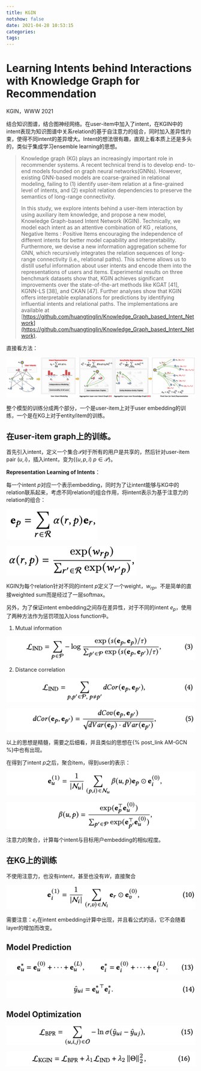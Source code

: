 ```yaml
---
title: KGIN
notshow: false
date: 2021-04-28 10:53:15
categories:
tags:
---
```


# Learning Intents behind Interactions with Knowledge Graph for Recommendation

KGIN，WWW 2021

结合知识图谱，结合图神经网络。在user-item中加入了intent，在KGIN中的intent表现为知识图谱中关系relation的基于自注意力的组合，同时加入差异性约束，使得不同intent的差异增大。Intent的想法很有趣，直观上看本质上还是多头的，类似于集成学习ensemble learning的思想。

<!--more-->

> Knowledge graph (KG) plays an increasingly important role in recommender systems. A recent technical trend is to develop end- to-end models founded on graph neural networks(GNNs). However, existing GNN-based models are coarse-grained in relational modeling, failing to (1) identify user-item relation at a fine-grained level of intents, and (2) exploit relation dependencies to preserve the semantics of long-range connectivity.
>
> In this study, we explore intents behind a user-item interaction by using auxiliary item knowledge, and propose a new model, Knowledge Graph-based Intent Network (KGIN). Technically, we model each intent as an attentive combination of KG , relations, Negative Items : Positive Items encouraging the independence of different intents for better model capability and interpretability. Furthermore, we devise a new information aggregation scheme for GNN, which recursively integrates the relation sequences of long-range connectivity (i.e., relational paths). This scheme allows us to distill useful information about user intents and encode them into the representations of users and items. Experimental results on three benchmark datasets show that, KGIN achieves significant improvements over the state-of-the-art methods like KGAT [41], KGNN-LS [38], and CKAN [47]. Further analyses show that KGIN offers interpretable explanations for predictions by identifying influential intents and relational paths. The implementations are available at [https://github.com/huangtinglin/Knowledge_Graph_based_Intent_Network](https://github.com/huangtinglin/Knowledge_Graph_based_Intent_Network).
>

直接看方法：

![](KGIN/image-20210428152740113.png)

整个模型的训练分成两个部分，一个是user-item上对于user embedding的训练，一个是在KG上对于entity/item的训练。

## 在user-item graph上的训练。

首先引入intent，定义一个集合$\mathcal{P}$对于所有的用户是共享的，然后针对user-item pair $(u,i)$，插入intent，变为$\{ (u,p,i)\ p \in  \mathcal{P} \}$。

**Representation Learning of Intents**：

每一个intent $p$对应一个表示embedding，同时为了让intent能够与KG中的relation联系起来，考虑不同relation的组合作用，将intent表示为基于注意力的relation的组合：

![](KGIN/image-20210428152227995.png)

![](KGIN/image-20210428152321247.png)

KGIN为每个relation针对不同的intent $p$定义了一个weight，$w_{rp}$。不是简单的直接weighted sum而是经过了一层softmax。

另外，为了保证intent embedding之间存在差异性，对于不同的intent $e_p$，使用了两种方法作为惩罚项加入loss function中。

1. Mutual information

![](KGIN/image-20210428153420725.png)

2. Distance correlation

![](KGIN/image-20210428153437851.png)

![](KGIN/image-20210428153453247.png)

以上的思想是精髓，需要之后细看，并且类似的思想在{% post_link AM-GCN %}中也有出现。

在得到了intent $p$之后，聚合item，得到user的表示：

![](KGIN/image-20210428153029551.png)

![](KGIN/image-20210428152948599.png)

注意力的聚合，计算每个intent与目标用户embedding的相似程度。

## 在KG上的训练

不使用注意力，也没有intent，甚至也没有$W$，直接聚合

![](KGIN/image-20210428153813909.png)

需要注意：$e_r$在intent embedding计算中出现，并且看公式的话，它不会随着layer的增加而改变。

## Model Prediction

![](KGIN/image-20210428153949318.png)

![](KGIN/image-20210428153959942.png)

## Model Optimization

![](KGIN/image-20210428154032654.png)

![](KGIN/image-20210428154045082.png)

